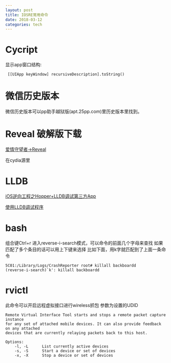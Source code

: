 ```yaml
---
layout: post  
title: IOSRE常用命令
date: 2018-03-12  
categories: tech     
---  
```


# Cycript  

显示app窗口结构:

	 [[UIApp keyWindow] recursiveDescription].toString()

# 微信历史版本

 微信历史版本可以pp助手越狱版(apt.25pp.com)里历史版本里找到。

 # Reveal 破解版下载

  [爱情守望者->Reveal](https://www.waitsun.com/reveal-4-0.html)

  在cydia源里

# LLDB

[iOS逆向工程之Hopper+LLDB调试第三方App](https://yq.aliyun.com/articles/60786?spm=5176.100239.blogcont8468.32.Hs9JbO)

[使用LLDB调试程序](https://casatwy.com/shi-yong-lldbdiao-shi-cheng-xu.html)


# bash 

组合键Ctrl+r 进入reverse-i-search模式，可以命令的前面几个字母来查找
如果匹配了多个条目的话可以用上下键来选择
比如下面，用k字就匹配到了上面一条命令

    5C01:/Library/Logs/CrashReporter root# killall backboardd
    (reverse-i-search)`k': killall backboardd


# rvictl

此命令可以开启远程虚拟接口进行wireless抓包
参数为设置的UDID


    Remote Virtual Interface Tool starts and stops a remote packet capture instance 
    for any set of attached mobile devices. It can also provide feedback on any attached 
    devices that are currently relaying packets back to this host. 
    
    Options:
    	-l, -L		List currently active devices
    	-s, -S		Start a device or set of devices
    	-x, -X		Stop a device or set of devices

